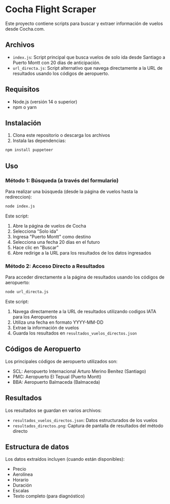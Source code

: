 # Cocha Flight Scraper

Este proyecto contiene scripts para buscar y extraer información de vuelos desde Cocha.com.

## Archivos

- `index.js`: Script principal que busca vuelos de solo ida desde Santiago a Puerto Montt con 20 días de anticipación.
- `url_directa.js`: Script alternativo que navega directamente a la URL de resultados usando los códigos de aeropuerto.

## Requisitos

- Node.js (versión 14 o superior)
- npm o yarn

## Instalación

1. Clona este repositorio o descarga los archivos
2. Instala las dependencias:

```bash
npm install puppeteer
```

## Uso

### Método 1: Búsqueda (a través del formulario)

Para realizar una búsqueda (desde la página de vuelos hasta la redireccion):

```bash
node index.js
```

Este script:
1. Abre la página de vuelos de Cocha
2. Selecciona "Solo ida"
3. Ingresa "Puerto Montt" como destino
4. Selecciona una fecha 20 días en el futuro
5. Hace clic en "Buscar"
6. Abre redirige a la URL para los resultados de los datos ingresados


### Método 2: Acceso Directo a Resultados

Para acceder directamente a la página de resultados usando los códigos de aeropuerto:

```bash
node url_directa.js
```

Este script:
1. Navega directamente a la URL de resultados utilizando codigos IATA para los Aeropuertos
2. Utiliza una fecha en formato YYYY-MM-DD
3. Extrae la información de vuelos
4. Guarda los resultados en `resultados_vuelos_directos.json`

## Códigos de Aeropuerto

Los principales códigos de aeropuerto utilizados son:
- SCL: Aeropuerto Internacional Arturo Merino Benítez (Santiago)
- PMC: Aeropuerto El Tepual (Puerto Montt)
- BBA: Aeropuerto Balmaceda (Balmaceda)
## Resultados

Los resultados se guardan en varios archivos:
- `resultados_vuelos_directos.json`: Datos estructurados de los vuelos
- `resultados_directos.png`: Captura de pantalla de resultados del método directo

## Estructura de datos

Los datos extraídos incluyen (cuando están disponibles):
- Precio
- Aerolínea
- Horario
- Duración
- Escalas
- Texto completo (para diagnóstico)
